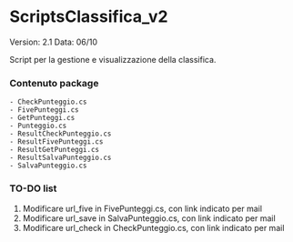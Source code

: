 # ScriptsClassifica_v2

Version: 2.1
Data: 06/10



Script per la gestione e visualizzazione della classifica.  

### Contenuto package

```
- CheckPunteggio.cs
- FivePunteggi.cs
- GetPunteggi.cs
- Punteggio.cs
- ResultCheckPunteggio.cs
- ResultFivePunteggi.cs
- ResultGetPunteggi.cs
- ResultSalvaPunteggio.cs
- SalvaPunteggio.cs
```


### TO-DO list

1) Modificare url_five in FivePunteggi.cs, con link indicato per mail
2) Modificare url_save in SalvaPunteggio.cs, con link indicato per mail
3) Modificare url_check in CheckPunteggio.cs, con link indicato per mail
